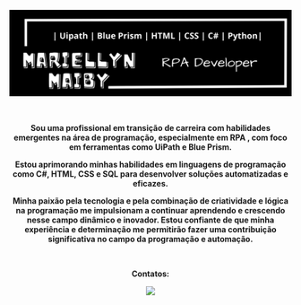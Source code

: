 <img src="https://github.com/mariellyn/mariellyn/blob/main/mariBaner.png"></a>

<br>
<p align="center">
<strong>Sou uma profissional em transição de carreira com habilidades emergentes na área de programação, especialmente em RPA , com foco em ferramentas como UiPath e Blue Prism. </p>
<p align="center">
Estou aprimorando minhas habilidades em linguagens de programação como C#, HTML, CSS e SQL para desenvolver soluções automatizadas e eficazes.</p>
<p align="center">
Minha paixão pela tecnologia e pela combinação de criatividade e lógica na programação me impulsionam a continuar aprendendo e crescendo nesse campo dinâmico e inovador. Estou confiante de que minha experiência e determinação me permitirão fazer uma contribuição significativa no campo da programação e automação.</strong></p>

<br>

<p align="center">
<strong>Contatos:</strong>
</p>
<p align="center">
  <a href="https://www.linkedin.com/in/stephanie-augusta-lopes-cardoso/" alt="Linkedin">
    <img src="https://img.shields.io/badge/-Linkedin-8A65B5?style=for-the-badge&logo=Linkedin&logoColor=FFFFFF&link=https://www.linkedin.com/in/stephanie-augusta-lopes-cardoso/"/>
  </a>
</p>
